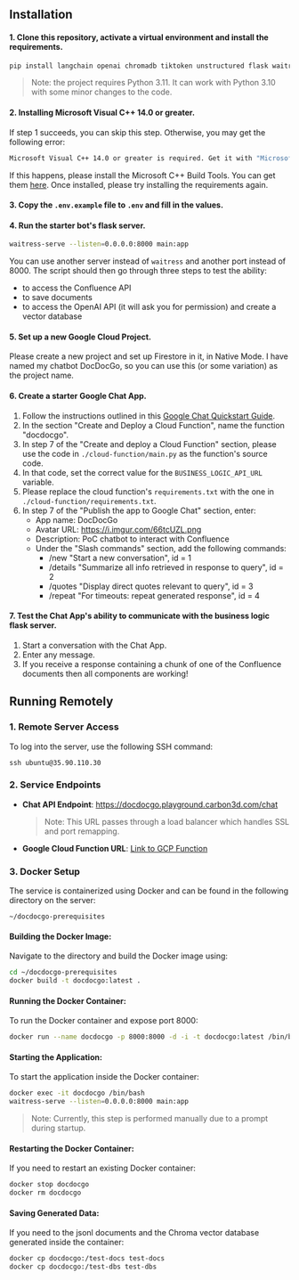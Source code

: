 ## Installation

#### 1. Clone this repository, activate a virtual environment and install the requirements.

```bash
pip install langchain openai chromadb tiktoken unstructured flask waitress atlassian-python-api beautifulsoup4
```

> Note: the project requires Python 3.11. It can work with Python 3.10 with some minor changes to the code.

#### 2. Installing Microsoft Visual C++ 14.0 or greater.

If step 1 succeeds, you can skip this step. Otherwise, you may get the following error:

```bash
Microsoft Visual C++ 14.0 or greater is required. Get it with "Microsoft C++ Build Tools": https://visualstudio.microsoft.com/visual-cpp-build-tools/
```

If this happens, please install the Microsoft C++ Build Tools. You can get them [here](https://visualstudio.microsoft.com/visual-cpp-build-tools/). Once installed, please try installing the requirements again.

#### 3. Copy the `.env.example` file to `.env` and fill in the values.

#### 4. Run the starter bot's flask server.

```bash
waitress-serve --listen=0.0.0.0:8000 main:app
```

You can use another server instead of `waitress` and another port instead of 8000. The script should then go through three steps to test the ability:

- to access the Confluence API
- to save documents
- to access the OpenAI API (it will ask you for permission) and create a vector database

#### 5. Set up a new Google Cloud Project.

Please create a new project and set up Firestore in it, in Native Mode. I have named my chatbot DocDocGo, so you can use this (or some variation) as the project name.

#### 6. Create a starter Google Chat App.

1. Follow the instructions outlined in this [Google Chat Quickstart Guide](https://developers.google.com/chat/quickstart/gcf-app).
2. In the section "Create and Deploy a Cloud Function", name the function "docdocgo".
3. In step 7 of the "Create and deploy a Cloud Function" section, please use the code in `./cloud-function/main.py` as the function's source code.
4. In that code, set the correct value for the `BUSINESS_LOGIC_API_URL` variable.
5. Please replace the cloud function's `requirements.txt` with the one in `./cloud-function/requirements.txt`.
6. In step 7 of the "Publish the app to Google Chat" section, enter:
   - App name: DocDocGo
   - Avatar URL: https://i.imgur.com/66tcUZL.png
   - Description: PoC chatbot to interact with Confluence
   - Under the "Slash commands" section, add the following commands:
     - /new "Start a new conversation", id = 1
     - /details "Summarize all info retrieved in response to query", id = 2
     - /quotes "Display direct quotes relevant to query", id = 3
     - /repeat "For timeouts: repeat generated response", id = 4


#### 7. Test the Chat App's ability to communicate with the business logic flask server.
1. Start a conversation with the Chat App.
2. Enter any message.
3. If you receive a response containing a chunk of one of the Confluence documents then all components are working!

## Running Remotely

### 1. Remote Server Access

To log into the server, use the following SSH command:

```
ssh ubuntu@35.90.110.30
```

### 2. Service Endpoints

- **Chat API Endpoint**: https://docdocgo.playground.carbon3d.com/chat
  > Note: This URL passes through a load balancer which handles SSL and port remapping.

- **Google Cloud Function URL**: [Link to GCP Function](https://console.cloud.google.com/functions/details/us-west1/docdocgo?env=gen1&project=docdocgo-394222&tab=source)

### 3. Docker Setup

The service is containerized using Docker and can be found in the following directory on the server:

```
~/docdocgo-prerequisites
```

#### Building the Docker Image:

Navigate to the directory and build the Docker image using:

```bash
cd ~/docdocgo-prerequisites
docker build -t docdocgo:latest .
```

#### Running the Docker Container:

To run the Docker container and expose port 8000:

```bash
docker run --name docdocgo -p 8000:8000 -d -i -t docdocgo:latest /bin/bash
```

#### Starting the Application:

To start the application inside the Docker container:

```bash
docker exec -it docdocgo /bin/bash
waitress-serve --listen=0.0.0.0:8000 main:app
```

> Note: Currently, this step is performed manually due to a prompt during startup.

#### Restarting the Docker Container:

If you need to restart an existing Docker container:

   ```bash
   docker stop docdocgo
   docker rm docdocgo
   ```

#### Saving Generated Data:

If you need to the jsonl documents and the Chroma vector database generated inside the container:

   ```bash
   docker cp docdocgo:/test-docs test-docs
   docker cp docdocgo:/test-dbs test-dbs
   ```
